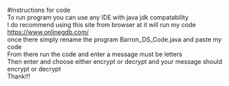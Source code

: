 #Instructions for code  
To run program you can use any IDE with java jdk compatability  
I do recommend using this site from browser at it will run my code https://www.onlinegdb.com/  
once there simply rename the program Barron_DS_Code.java and paste my code  
From there run the code and enter a message must be letters  
Then enter and choose either encrypt or decrypt and your message should encrypt or decrypt  
Thank!!!

